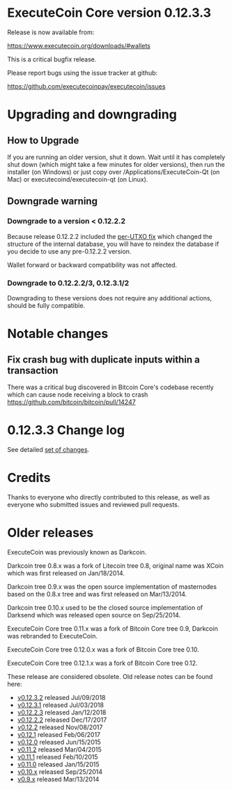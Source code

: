 ExecuteCoin Core version 0.12.3.3
==========================

Release is now available from:

  <https://www.executecoin.org/downloads/#wallets>

This is a critical bugfix release.

Please report bugs using the issue tracker at github:

  <https://github.com/executecoinpay/executecoin/issues>


Upgrading and downgrading
=========================

How to Upgrade
--------------

If you are running an older version, shut it down. Wait until it has completely
shut down (which might take a few minutes for older versions), then run the
installer (on Windows) or just copy over /Applications/ExecuteCoin-Qt (on Mac) or
executecoind/executecoin-qt (on Linux).

Downgrade warning
-----------------

### Downgrade to a version < 0.12.2.2

Because release 0.12.2.2 included the [per-UTXO fix](release-notes/executecoin/release-notes-0.12.2.2.md#per-utxo-fix)
which changed the structure of the internal database, you will have to reindex
the database if you decide to use any pre-0.12.2.2 version.

Wallet forward or backward compatibility was not affected.

### Downgrade to 0.12.2.2/3, 0.12.3.1/2

Downgrading to these versions does not require any additional actions, should be
fully compatible.


Notable changes
===============

Fix crash bug with duplicate inputs within a transaction
--------------------------------------------------------

There was a critical bug discovered in Bitcoin Core's codebase recently which
can cause node receiving a block to crash https://github.com/bitcoin/bitcoin/pull/14247

0.12.3.3 Change log
===================

See detailed [set of changes](https://github.com/executecoinpay/executecoin/compare/v0.12.3.2...executecoinpay:v0.12.3.3).

Credits
=======

Thanks to everyone who directly contributed to this release,
as well as everyone who submitted issues and reviewed pull requests.


Older releases
==============

ExecuteCoin was previously known as Darkcoin.

Darkcoin tree 0.8.x was a fork of Litecoin tree 0.8, original name was XCoin
which was first released on Jan/18/2014.

Darkcoin tree 0.9.x was the open source implementation of masternodes based on
the 0.8.x tree and was first released on Mar/13/2014.

Darkcoin tree 0.10.x used to be the closed source implementation of Darksend
which was released open source on Sep/25/2014.

ExecuteCoin Core tree 0.11.x was a fork of Bitcoin Core tree 0.9,
Darkcoin was rebranded to ExecuteCoin.

ExecuteCoin Core tree 0.12.0.x was a fork of Bitcoin Core tree 0.10.

ExecuteCoin Core tree 0.12.1.x was a fork of Bitcoin Core tree 0.12.

These release are considered obsolete. Old release notes can be found here:

- [v0.12.3.2](https://github.com/executecoinpay/executecoin/blob/master/doc/release-notes/executecoin/release-notes-0.12.3.2.md) released Jul/09/2018
- [v0.12.3.1](https://github.com/executecoinpay/executecoin/blob/master/doc/release-notes/executecoin/release-notes-0.12.3.1.md) released Jul/03/2018
- [v0.12.2.3](https://github.com/executecoinpay/executecoin/blob/master/doc/release-notes/executecoin/release-notes-0.12.2.3.md) released Jan/12/2018
- [v0.12.2.2](https://github.com/executecoinpay/executecoin/blob/master/doc/release-notes/executecoin/release-notes-0.12.2.2.md) released Dec/17/2017
- [v0.12.2](https://github.com/executecoinpay/executecoin/blob/master/doc/release-notes/executecoin/release-notes-0.12.2.md) released Nov/08/2017
- [v0.12.1](https://github.com/executecoinpay/executecoin/blob/master/doc/release-notes/executecoin/release-notes-0.12.1.md) released Feb/06/2017
- [v0.12.0](https://github.com/executecoinpay/executecoin/blob/master/doc/release-notes/executecoin/release-notes-0.12.0.md) released Jun/15/2015
- [v0.11.2](https://github.com/executecoinpay/executecoin/blob/master/doc/release-notes/executecoin/release-notes-0.11.2.md) released Mar/04/2015
- [v0.11.1](https://github.com/executecoinpay/executecoin/blob/master/doc/release-notes/executecoin/release-notes-0.11.1.md) released Feb/10/2015
- [v0.11.0](https://github.com/executecoinpay/executecoin/blob/master/doc/release-notes/executecoin/release-notes-0.11.0.md) released Jan/15/2015
- [v0.10.x](https://github.com/executecoinpay/executecoin/blob/master/doc/release-notes/executecoin/release-notes-0.10.0.md) released Sep/25/2014
- [v0.9.x](https://github.com/executecoinpay/executecoin/blob/master/doc/release-notes/executecoin/release-notes-0.9.0.md) released Mar/13/2014


